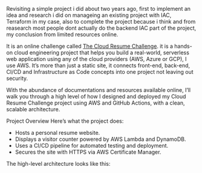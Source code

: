Revisiting a simple project i did about two years ago, first to implement an idea and research i did on manageing an existing project with IAC, Terraform in my case, also to complete the project because i think and from reasearch most people dont actually do the backend IAC part of the project, my conclusion from limited resources online.

It is an online challenge called [The Cloud Resume Challenge](https://cloudresumechallenge.dev/docs/the-challenge/). it is a hands-on cloud engineering project that helps you build a real-world, serverless web application using any of the cloud providers (AWS, Azure or GCP), I use AWS. It’s more than just a static site, it connects front-end, back-end, CI/CD and Infrastructure as Code concepts into one project not leaving out security.

With the abundance of documentations and resources available online, I’ll walk you through a high level of how I designed and deployed my Cloud Resume Challenge project using AWS and GitHub Actions, with a clean, scalable architecture.

Project Overview
Here’s what the project does:

* Hosts a personal resume website.
* Displays a visitor counter powered by AWS Lambda and DynamoDB.
* Uses a CI/CD pipeline for automated testing and deployment.
* Secures the site with HTTPS via AWS Certificate Manager.

The high-level architecture looks like this:

